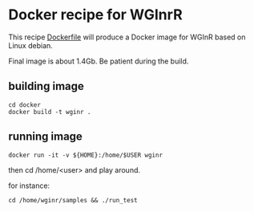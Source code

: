 # Docker recipe for WGInrR

This recipe [Dockerfile](../docker/Dockerfile) will produce
a Docker image for WGInR based on Linux debian.

Final image is about 1.4Gb. Be patient during the build.

## building image

```
cd docker
docker build -t wginr .
```

## running image

```
docker run -it -v ${HOME}:/home/$USER wginr
```

then cd /home/\<user\> and play around.

for instance:

```
cd /home/wginr/samples && ./run_test
```


